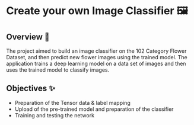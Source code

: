# Create your own Image Classifier 🖼️

## Overview 📖
The project aimed to build an image classifier on the 102 Category Flower Dataset, and then predict new flower images using the trained model. The application trains a deep learning model on a data set of images and then uses the trained model to classify images.

## Objectives ✨

- Preparation of the Tensor data & label mapping
- Upload of the pre-trained model and preparation of the classifier
- Training and testing the network
